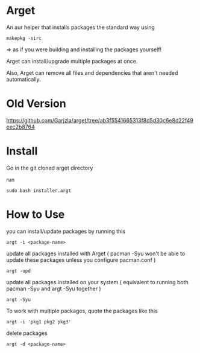 # Arget
An aur helper that installs packages the standard way using

    makepkg -sirc
=> as if you were building and installing the packages yourself!

Arget can install/upgrade multiple packages at once.

Also, Arget can remove all files and dependencies that aren't needed automatically.

# Old Version
https://github.com/Garjzla/arget/tree/ab3f5541665313f8d5d30c6e8d22f49eec2b8764

# Install
Go in the git cloned arget directory

run

    sudo bash installer.argt

# How to Use
you can install/update packages by running this

    argt -i <package-name>
update all packages installed with Arget ( pacman -Syu won't be able to update these packages unless you configure pacman.conf )

    argt -upd

update all packages installed on your system ( equivalent to running both pacman -Syu and argt -Syu together )

    argt -Syu

To work with multiple packages, quote the packages like this

    argt -i 'pkg1 pkg2 pkg3'
delete packages

    argt -d <package-name>
